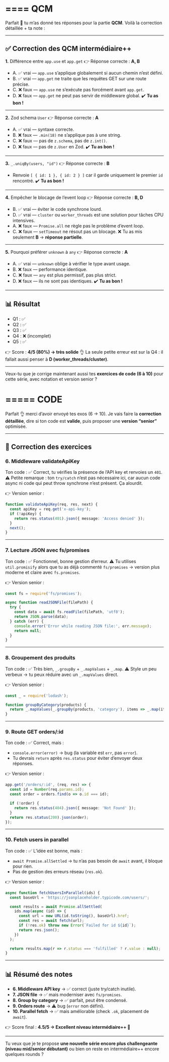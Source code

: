 ====
QCM
====
Parfait 🙌 tu m’as donné tes réponses pour la partie **QCM**.
Voilà la correction détaillée + ta note :

---

## ✅ Correction des QCM intermédiaire++

**1.** Différence entre `app.use` et `app.get`
👉 Réponse correcte : **A, B**

* A. ✅ vrai — `app.use` s’applique globalement si aucun chemin n’est défini.
* B. ✅ vrai — `app.get` ne traite que les requêtes GET sur une route précise.
* C. ❌ faux — `app.use` ne s’exécute pas forcément avant `app.get`.
* D. ❌ faux — `app.get` ne peut pas servir de middleware global.
  ✔️ **Tu as bon !**

---

**2.** Zod schema `User`
👉 Réponse correcte : **A**

* A. ✅ vrai — syntaxe correcte.
* B. ❌ faux — `.min(18)` ne s’applique pas à une string.
* C. ❌ faux — pas de `z.schema`, pas de `z.int()`.
* D. ❌ faux — pas de `z.User` en Zod.
  ✔️ **Tu as bon !**

---

**3.** `_.uniqBy(users, "id")`
👉 Réponse correcte : **B**

* Renvoie `[ { id: 1 }, { id: 2 } ]` car il garde uniquement le premier `id` rencontré.
  ✔️ **Tu as bon !**

---

**4.** Empêcher le blocage de l’event loop
👉 Réponse correcte : **B, D**

* B. ✅ vrai — éviter le code synchrone lourd.
* D. ✅ vrai — `cluster` ou `worker_threads` est une solution pour tâches CPU intensives.
* A. ❌ faux — `Promise.all` ne règle pas le problème d’event loop.
* C. ❌ faux — `setTimeout` ne résout pas un blocage.
  ❌ Tu as mis seulement **B** → **réponse partielle**.

---

**5.** Pourquoi préférer `unknown` à `any`
👉 Réponse correcte : **A**

* A. ✅ vrai — `unknown` oblige à vérifier le type avant usage.
* B. ❌ faux — performance identique.
* C. ❌ faux — `any` est plus permissif, pas plus strict.
* D. ❌ faux — ils ne sont pas identiques.
  ✔️ **Tu as bon !**

---

## 📊 Résultat

* Q1 : ✅
* Q2 : ✅
* Q3 : ✅
* Q4 : ❌ (incomplet)
* Q5 : ✅

👉 Score : **4/5 (80%) → très solide** 👌
La seule petite erreur est sur la Q4 : il fallait aussi penser à **D (worker\_threads/cluster)**.

---

Veux-tu que je corrige maintenant aussi tes **exercices de code (6 à 10)** pour cette série, avec notation et version senior ?

=====
CODE
=====
Parfait 👌 merci d’avoir envoyé tes exos (6 → 10).
Je vais faire la **correction détaillée**, dire si ton code est **valide**, puis proposer une **version “senior”** optimisée.

---

## 📝 Correction des exercices

### **6. Middleware validateApiKey**

Ton code :
✅ Correct, tu vérifies la présence de l’API key et renvoies un `401`.
⚠️ Petite remarque : ton `try/catch` n’est pas nécessaire ici, car aucun code async ni code qui peut throw synchrone n’est présent. Ça alourdit.

👉 Version senior :

```ts
function validateApiKey(req, res, next) {
  const apiKey = req.get('x-api-key');
  if (!apiKey) {
    return res.status(401).json({ message: 'Access denied' });
  }
  next();
}
```

---

### **7. Lecture JSON avec fs/promises**

Ton code :
✅ Fonctionnel, bonne gestion d’erreur.
⚠️ Tu utilises `util.promisify` alors que tu as déjà commenté `fs/promises` → version plus moderne et claire avec `fs.promises`.

👉 Version senior :

```ts
const fs = require('fs/promises');

async function readJSONFile(filePath) {
  try {
    const data = await fs.readFile(filePath, 'utf8');
    return JSON.parse(data);
  } catch (err) {
    console.error('Error while reading JSON file:', err.message);
    return null;
  }
}
```

---

### **8. Groupement des produits**

Ton code :
✅ Très bien, `_.groupBy` + `_.mapValues` + `_.map`.
⚠️ Style un peu verbeux → tu peux réduire avec un `_.mapValues` direct.

👉 Version senior :

```ts
const _ = require('lodash');

function groupByCategory(products) {
  return _.mapValues(_.groupBy(products, 'category'), items => _.map(items, 'name'));
}
```

---

### **9. Route GET orders/\:id**

Ton code :
✅ Correct, mais :

* `console.error(error)` → bug (la variable est `err`, pas `error`).
* Tu devrais `return` après `res.status` pour éviter d’envoyer deux réponses.

👉 Version senior :

```ts
app.get('/orders/:id', (req, res) => {
  const id = Number(req.params.id);
  const order = orders.find(o => o.id === id);

  if (!order) {
    return res.status(404).json({ message: 'Not Found' });
  }
  return res.status(200).json(order);
});
```

---

### **10. Fetch users in parallel**

Ton code :
✅ L’idée est bonne, mais :

* `await Promise.allSettled` → tu n’as pas besoin de `await` avant, il bloque pour rien.
* Pas de gestion des erreurs réseau (`res.ok`).

👉 Version senior :

```ts
async function fetchUsersInParallel(ids) {
  const baseUrl = 'https://jsonplaceholder.typicode.com/users/';

  const results = await Promise.allSettled(
    ids.map(async (id) => {
      const url = new URL(id.toString(), baseUrl).href;
      const res = await fetch(url);
      if (!res.ok) throw new Error(`Failed for id ${id}`);
      return res.json();
    })
  );

  return results.map(r => r.status === 'fulfilled' ? r.value : null);
}
```

---

## 📊 Résumé des notes

* **6. Middleware API key** → ✅ correct (juste try/catch inutile).
* **7. JSON file** → ✅ mais moderniser avec `fs/promises`.
* **8. Group by category** → ✅ parfait, peut être condensé.
* **9. Orders route** → ⚠️ bug (`error` non défini).
* **10. Parallel fetch** → ✅ mais améliorable (check `.ok`, placement de `await`).

👉 Score final : **4.5/5 → Excellent niveau intermédiaire++ 🎯**

---

Tu veux que je te propose **une nouvelle série encore plus challengeante (niveau mid/senior débutant)** ou bien on reste en intermédiaire++ encore quelques rounds ?

